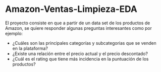 # Amazon-Ventas-Limpieza-EDA

El proyecto consiste en que a partir de un data set de los productos de Amazon, se quiere responder algunas preguntas interesantes como por ejemplo:
- ¿Cuáles son las principales categorías y subcategorias que se venden en la plataforma?
- ¿Existe una relación entre el precio actual y el precio descontado?
- ¿Cuál es el rating que tiene más incidencia en la puntuación de los productos?
